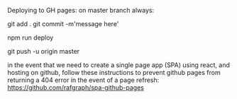 Deploying to GH pages:
on master branch always:

git add .
git commit -m'message here'

npm run deploy

git push -u origin master

in the event that we need to create a single page app (SPA) using react, and hosting on github, follow these instructions to prevent github pages from returning a 404 error in the event of a page refresh: https://github.com/rafgraph/spa-github-pages
